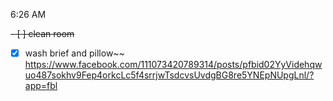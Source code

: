 
6:26 AM

~~- [ ]  clean room~~
- [x] wash brief and pillow~~
https://www.facebook.com/111073420789314/posts/pfbid02YyVidehqwuo487sokhv9Fep4orkcLc5f4srrjwTsdcvsUvdgBG8re5YNEpNUpgLnl/?app=fbl